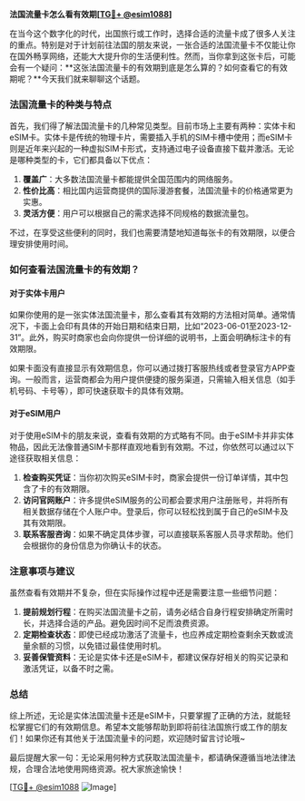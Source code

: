 **法国流量卡怎么看有效期[[TG💪+ @esim1088](https://t.me/s/esim1088)]**

在当今这个数字化的时代，出国旅行或工作时，选择合适的流量卡成了很多人关注的重点。特别是对于计划前往法国的朋友来说，一张合适的法国流量卡不仅能让你在国外畅享网络，还能大大提升你的生活便利性。然而，当你拿到这张卡后，可能会有一个疑问：**这张法国流量卡的有效期到底是怎么算的？如何查看它的有效期呢？**今天我们就来聊聊这个话题。

### 法国流量卡的种类与特点

首先，我们得了解法国流量卡的几种常见类型。目前市场上主要有两种：实体卡和eSIM卡。实体卡是传统的物理卡片，需要插入手机的SIM卡槽中使用；而eSIM卡则是近年来兴起的一种虚拟SIM卡形式，支持通过电子设备直接下载并激活。无论是哪种类型的卡，它们都具备以下优点：

1. **覆盖广**：大多数法国流量卡都能提供全国范围内的网络服务。
2. **性价比高**：相比国内运营商提供的国际漫游套餐，法国流量卡的价格通常更为实惠。
3. **灵活方便**：用户可以根据自己的需求选择不同规格的数据流量包。

不过，在享受这些便利的同时，我们也需要清楚地知道每张卡的有效期限，以便合理安排使用时间。

### 如何查看法国流量卡的有效期？

#### 对于实体卡用户
如果你使用的是一张实体法国流量卡，那么查看其有效期的方法相对简单。通常情况下，卡面上会印有具体的开始日期和结束日期，比如“2023-06-01至2023-12-31”。此外，购买时商家也会向你提供一份详细的说明书，上面会明确标注卡的有效期限。

如果卡面没有直接显示有效期信息，你可以通过拨打客服热线或者登录官方APP查询。一般而言，运营商都会为用户提供便捷的服务渠道，只需输入相关信息（如手机号码、卡号等），即可快速获取卡的具体有效期。

#### 对于eSIM用户
对于使用eSIM卡的朋友来说，查看有效期的方式略有不同。由于eSIM卡并非实体物品，因此无法像普通SIM卡那样直观地看到有效期。不过，你依然可以通过以下途径获取相关信息：

1. **检查购买凭证**：当你初次购买eSIM卡时，商家会提供一份订单详情，其中包含了卡的有效期限。
2. **访问官网账户**：许多提供eSIM服务的公司都会要求用户注册账号，并将所有相关数据存储在个人账户中。登录后，你可以轻松找到属于自己的eSIM卡及其有效期限。
3. **联系客服咨询**：如果不确定具体步骤，可以直接联系客服人员寻求帮助。他们会根据你的身份信息为你确认卡的状态。

### 注意事项与建议

虽然查看有效期并不复杂，但在实际操作过程中还是需要注意一些细节问题：

1. **提前规划行程**：在购买法国流量卡之前，请务必结合自身行程安排确定所需时长，并选择合适的产品。避免因时间不足而浪费资源。
2. **定期检查状态**：即使已经成功激活了流量卡，也应养成定期检查剩余天数或流量余额的习惯，以免错过最佳使用时机。
3. **妥善保管资料**：无论是实体卡还是eSIM卡，都建议保存好相关的购买记录和激活凭证，以备不时之需。

### 总结

综上所述，无论是实体法国流量卡还是eSIM卡，只要掌握了正确的方法，就能轻松掌握它们的有效期信息。希望本文能够帮助到即将前往法国旅行或工作的朋友们！如果你还有其他关于法国流量卡的问题，欢迎随时留言讨论哦~

最后提醒大家一句：无论采用何种方式获取法国流量卡，都请确保遵循当地法律法规，合理合法地使用网络资源。祝大家旅途愉快！

[[TG💪+ @esim1088](https://t.me/s/esim1088) ![Image](https://i.postimg.cc/4NQfJmqS/Snipaste-2025-05-13-00-14-12.png)]